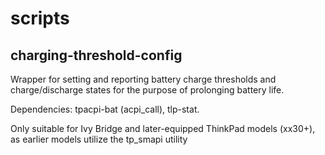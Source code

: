 # scripts
## charging-threshold-config
Wrapper for setting and reporting battery charge thresholds and charge/discharge states for the purpose of prolonging battery life. 

Dependencies: tpacpi-bat (acpi_call), tlp-stat. 

Only suitable for Ivy Bridge and later-equipped ThinkPad models (xx30+), as earlier models utilize the tp_smapi utility
